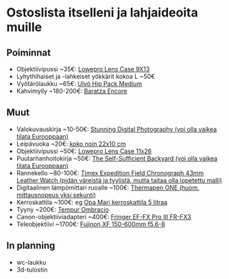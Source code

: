# Ostoslista itselleni ja lahjaideoita muille

## Poiminnat

- Objektiivipussi ~35€: [Lowepro Lens Case 9X13](https://www.fotonordic.fi/product/115810/lowepro-lens-case-9x13--suojakotelo)
- Lyhythihaiset ja -lahkeiset yökkärit kokoa L ~50€
- Vyötärölaukku ~65€: [Ulvö Hip Pack Medium](https://www.fjallraven.com/fi/fi-fi/laukut-ja-varusteet/reput-rinkat-ja-laukut/matkailulaukut/ulvo-hip-pack-medium)
- Kahvimylly ~180-200€: [Baratza Encore](https://www.crema.fi/fi/products/baratza/encore/2293)

## Muut

- Valokuvauskirja ~10-50€: [Stunning Digital Photography (voi olla vaikea tilata Eurooppaan)](https://northrup.photo/product/stunning-digital-photography/)
- Leipävuoka ~20€: [koko noin 22x10 cm](https://chezmarius.fi/tuote/paderno-alumiininen-leipavuoka-26-x-10cm-15l/)
- Objektiivipussi ~50€: [Lowepro Lens Case 11x26](https://www.fotonordic.fi/product/103200/lowepro-lens-case-11-x-26-musta)
- Puutarhanhoitokirja ~50€: [The Self-Sufficient Backyard (voi olla vaikea tilata Eurooppaan)](https://self-sufficient-backyard.com/my-book/)
- Rannekello ~80-100€: [Timex Expedition Field Chronograph 43mm Leather Watch (pidän väreistä ja tyylistä, mutta taitaa olla lopetettu malli)](https://timex.com/products/expedition-field-chronograph-43mm-leather-watch-t49905)
- Digitaalinen lämpömittari ruoalle ~100€: [Thermapen ONE (huom. mittausnopeus yksi sekunti)](https://thermapen.co.uk/thermapen-thermometers/184-281-thermapen-one-thermometer.html)
- Kerroskattila ~100€: eg [Opa Mari kerroskattila 5 litraa](https://opamuurikka.fi/en/product/mari-3-tier-steamer-pot-5-0-l/)
- Tyyny ~200€: [Tempur Ombracio](https://fi.tempur.com/tyyny-FISMARTOMBRACIOM.html)
- Canon-objektiiviadapteri ~400€: [Fringer EF-FX Pro III FR-FX3](https://www.fringeradapter.com/canon-ef-to-fujifilm-x)
- Teleobjektiivi ~1700€: [Fujinon XF 150-600mm f5.6-8](https://www.fotonordic.fi/product/117743/fujifilm-fujinon-xf-150-600mmf56-8-r-lm-ois-wr)

## In planning

- wc-laukku
- 3d-tulostin





